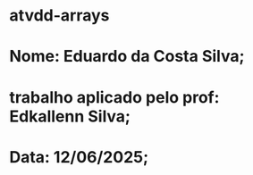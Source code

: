 # atvdd-arrays
# Nome: Eduardo da Costa Silva;
# trabalho aplicado pelo prof: Edkallenn Silva;
# Data: 12/06/2025;
